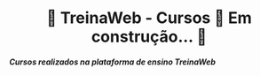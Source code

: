 <h1 align="center"> 
	🚧  TreinaWeb - Cursos 🚀 Em construção...  🚧
	<h5>Cursos realizados na plataforma de ensino TreinaWeb</h5>
